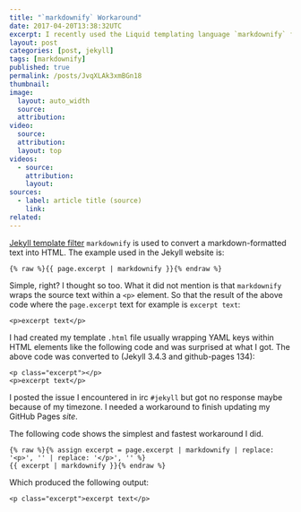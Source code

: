```yaml
---
title: "`markdownify` Workaround"
date: 2017-04-20T13:38:32UTC
excerpt: I recently used the Liquid templating language `markdownify` filter to convert a markdown-formatted text into HTML and was surprised at the seemingly weird output.
layout: post
categories: [post, jekyll]
tags: [markdownify]
published: true
permalink: /posts/JvqXLAk3xmBGn18
thumbnail:
image:
  layout: auto_width
  source: 
  attribution: 
video:
  source: 
  attribution: 
  layout: top
videos:
  - source: 
    attribution: 
    layout: 
sources:
  - label: article title (source)
    link:
related:
---
```


[Jekyll template filter] `markdownify` is used to convert a markdown-formatted text into HTML. The example used in the Jekyll website is:

    {% raw %}{{ page.excerpt | markdownify }}{% endraw %}

Simple, right? I thought so too. What it did not mention is that `markdownify` wraps the source text within a `<p>` element. So that the result of the above code where the `page.excerpt` text for example is `excerpt text`:

    <p>excerpt text</p>
    
I had created my template `.html` file usually wrapping YAML keys within HTML elements like the following code and was surprised at what I got.
The above code was converted to (Jekyll 3.4.3 and github-pages 134):

    <p class="excerpt"></p>
    <p>excerpt text</p>

I posted the issue I encountered in irc `#jekyll` but got no response maybe because of my timezone.
I needed a workaround to finish updating my GitHub Pages _site_.

The following code shows the simplest and fastest workaround I did.

~~~
{% raw %}{% assign excerpt = page.excerpt | markdownify | replace: '<p>', '' | replace: '</p>', '' %}
{{ excerpt | markdownify }}{% endraw %}
~~~

Which produced the following output:

    <p class="excerpt">excerpt text</p>

[Jekyll template filter]: https://jekyllrb.com/docs/templates/
